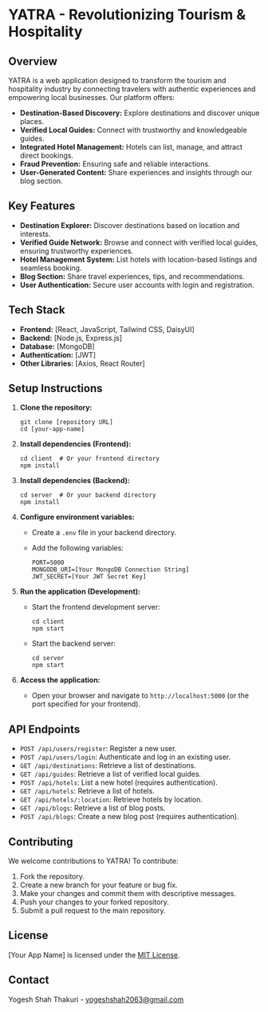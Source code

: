 # YATRA - Revolutionizing Tourism & Hospitality

## Overview

YATRA is a web application designed to transform the tourism and hospitality industry by connecting travelers with authentic experiences and empowering local businesses. Our platform offers:

- **Destination-Based Discovery:** Explore destinations and discover unique places.
- **Verified Local Guides:** Connect with trustworthy and knowledgeable guides.
- **Integrated Hotel Management:** Hotels can list, manage, and attract direct bookings.
- **Fraud Prevention:** Ensuring safe and reliable interactions.
- **User-Generated Content:** Share experiences and insights through our blog section.

## Key Features

- **Destination Explorer:** Discover destinations based on location and interests.
- **Verified Guide Network:** Browse and connect with verified local guides, ensuring trustworthy experiences.
- **Hotel Management System:** List hotels with location-based listings and seamless booking.
- **Blog Section:** Share travel experiences, tips, and recommendations.
- **User Authentication:** Secure user accounts with login and registration.

## Tech Stack

- **Frontend:** [React, JavaScript, Tailwind CSS, DaisyUI]
- **Backend:** [Node.js, Express.js]
- **Database:** [MongoDB]
- **Authentication:** [JWT]
- **Other Libraries:** [Axios, React Router]

## Setup Instructions

1.  **Clone the repository:**

    ```
    git clone [repository URL]
    cd [your-app-name]
    ```

2.  **Install dependencies (Frontend):**

    ```
    cd client  # Or your frontend directory
    npm install
    ```

3.  **Install dependencies (Backend):**

    ```
    cd server  # Or your backend directory
    npm install
    ```

4.  **Configure environment variables:**

    - Create a `.env` file in your backend directory.
    - Add the following variables:

      ```
      PORT=5000
      MONGODB_URI=[Your MongoDB Connection String]
      JWT_SECRET=[Your JWT Secret Key]
      ```

5.  **Run the application (Development):**

    - Start the frontend development server:

      ```
      cd client
      npm start
      ```

    - Start the backend server:

      ```
      cd server
      npm start
      ```

6.  **Access the application:**

    - Open your browser and navigate to `http://localhost:5000` (or the port specified for your frontend).

## API Endpoints

- `POST /api/users/register`: Register a new user.
- `POST /api/users/login`: Authenticate and log in an existing user.
- `GET /api/destinations`: Retrieve a list of destinations.
- `GET /api/guides`: Retrieve a list of verified local guides.
- `POST /api/hotels`: List a new hotel (requires authentication).
- `GET /api/hotels`: Retrieve a list of hotels.
- `GET /api/hotels/:location`: Retrieve hotels by location.
- `GET /api/blogs`: Retrieve a list of blog posts.
- `POST /api/blogs`: Create a new blog post (requires authentication).

## Contributing

We welcome contributions to YATRA! To contribute:

1.  Fork the repository.
2.  Create a new branch for your feature or bug fix.
3.  Make your changes and commit them with descriptive messages.
4.  Push your changes to your forked repository.
5.  Submit a pull request to the main repository.

## License

[Your App Name] is licensed under the [MIT License](LICENSE).

## Contact

Yogesh Shah Thakuri - yogeshshah2063@gmail.com
